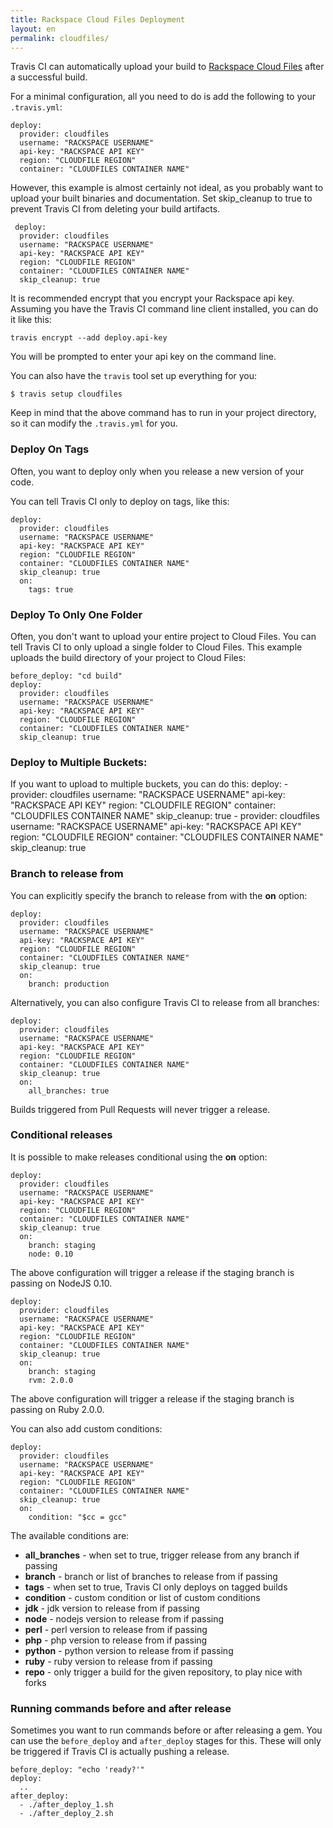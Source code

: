 ```yaml
---
title: Rackspace Cloud Files Deployment
layout: en
permalink: cloudfiles/
---
```


Travis CI can automatically upload your build to [Rackspace Cloud Files](https://www.rackspace.com/cloud/files/) after a successful build.

For a minimal configuration, all you need to do is add the following to your `.travis.yml`:

    deploy:
      provider: cloudfiles
      username: "RACKSPACE USERNAME"
      api-key: "RACKSPACE API KEY"
      region: "CLOUDFILE REGION"
      container: "CLOUDFILES CONTAINER NAME"


However, this example is almost certainly not ideal, as you probably want to upload your built binaries and documentation. Set skip_cleanup to true to prevent Travis CI from deleting your build artifacts.

	 deploy:
      provider: cloudfiles
      username: "RACKSPACE USERNAME"
      api-key: "RACKSPACE API KEY"
      region: "CLOUDFILE REGION"
      container: "CLOUDFILES CONTAINER NAME"
      skip_cleanup: true

It is recommended encrypt that you encrypt your Rackspace api key.
Assuming you have the Travis CI command line client installed, you can do it like this:

    travis encrypt --add deploy.api-key

You will be prompted to enter your api key on the command line.

You can also have the `travis` tool set up everything for you:

    $ travis setup cloudfiles

Keep in mind that the above command has to run in your project directory, so it can modify the `.travis.yml` for you.

### Deploy On Tags

Often, you want to deploy only when you release a new version of your code.

You can tell Travis CI only to deploy on tags, like this:

	deploy:
      provider: cloudfiles
      username: "RACKSPACE USERNAME"
      api-key: "RACKSPACE API KEY"
      region: "CLOUDFILE REGION"
      container: "CLOUDFILES CONTAINER NAME"
      skip_cleanup: true
      on:
        tags: true

### Deploy To Only One Folder

Often, you don't want to upload your entire project to Cloud Files. You can tell Travis CI to only upload a single folder to Cloud Files. This example uploads the build directory of your project to Cloud Files:
	
	before_deploy: "cd build"
	deploy:
      provider: cloudfiles
      username: "RACKSPACE USERNAME"
      api-key: "RACKSPACE API KEY"
      region: "CLOUDFILE REGION"
      container: "CLOUDFILES CONTAINER NAME"
      skip_cleanup: true

### Deploy to Multiple Buckets:

If you want to upload to multiple buckets, you can do this:
	deploy:
      - provider: cloudfiles
        username: "RACKSPACE USERNAME"
        api-key: "RACKSPACE API KEY"
        region: "CLOUDFILE REGION"
        container: "CLOUDFILES CONTAINER NAME"
        skip_cleanup: true
      - provider: cloudfiles
        username: "RACKSPACE USERNAME"
        api-key: "RACKSPACE API KEY"
        region: "CLOUDFILE REGION"
        container: "CLOUDFILES CONTAINER NAME"
        skip_cleanup: true

### Branch to release from

You can explicitly specify the branch to release from with the **on** option:

    deploy:
      provider: cloudfiles
      username: "RACKSPACE USERNAME"
      api-key: "RACKSPACE API KEY"
      region: "CLOUDFILE REGION"
      container: "CLOUDFILES CONTAINER NAME"
      skip_cleanup: true
      on:
        branch: production

Alternatively, you can also configure Travis CI to release from all branches:

    deploy:
      provider: cloudfiles
      username: "RACKSPACE USERNAME"
      api-key: "RACKSPACE API KEY"
      region: "CLOUDFILE REGION"
      container: "CLOUDFILES CONTAINER NAME"
      skip_cleanup: true
      on:
        all_branches: true

Builds triggered from Pull Requests will never trigger a release.

### Conditional releases

It is possible to make releases conditional using the **on** option:

    deploy:
      provider: cloudfiles
      username: "RACKSPACE USERNAME"
      api-key: "RACKSPACE API KEY"
      region: "CLOUDFILE REGION"
      container: "CLOUDFILES CONTAINER NAME"
      skip_cleanup: true
      on:
        branch: staging
        node: 0.10

The above configuration will trigger a release if the staging branch is passing on NodeJS 0.10.

    deploy:
      provider: cloudfiles
      username: "RACKSPACE USERNAME"
      api-key: "RACKSPACE API KEY"
      region: "CLOUDFILE REGION"
      container: "CLOUDFILES CONTAINER NAME"
      skip_cleanup: true
      on:
        branch: staging
        rvm: 2.0.0

The above configuration will trigger a release if the staging branch is passing on Ruby 2.0.0.

You can also add custom conditions:

    deploy:
      provider: cloudfiles
      username: "RACKSPACE USERNAME"
      api-key: "RACKSPACE API KEY"
      region: "CLOUDFILE REGION"
      container: "CLOUDFILES CONTAINER NAME"
      skip_cleanup: true
      on:
        condition: "$cc = gcc"

The available conditions are:

* **all_branches** - when set to true, trigger release from any branch if passing
* **branch** - branch or list of branches to release from if passing
* **tags** - when set to true, Travis CI only deploys on tagged builds
* **condition** - custom condition or list of custom conditions
* **jdk** - jdk version to release from if passing
* **node** - nodejs version to release from if passing
* **perl** - perl version to release from if passing
* **php** - php version to release from if passing
* **python** - python version to release from if passing
* **ruby** - ruby version to release from if passing
* **repo** - only trigger a build for the given repository, to play nice with forks

### Running commands before and after release

Sometimes you want to run commands before or after releasing a gem. You can use the `before_deploy` and `after_deploy` stages for this. These will only be triggered if Travis CI is actually pushing a release.

    before_deploy: "echo 'ready?'"
    deploy:
      ..
    after_deploy:
      - ./after_deploy_1.sh
      - ./after_deploy_2.sh